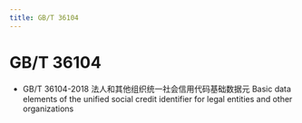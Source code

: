 ```yaml
---
title: GB/T 36104
---
```


# GB/T 36104

- GB/T 36104-2018
  法人和其他组织统一社会信用代码基础数据元
  Basic data elements of the unified social credit identifier for legal entities and other organizations

